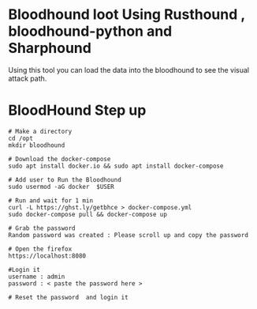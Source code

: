 # Bloodhound loot Using Rusthound , bloodhound-python and Sharphound
Using this tool you can load the data into the bloodhound to see the visual attack path.
# BloodHound Step up 
```language
# Make a directory
cd /opt
mkdir bloodhound

# Download the docker-compose
sudo apt install docker.io && sudo apt install docker-compose

# Add user to Run the Bloodhound
sudo usermod -aG docker  $USER

# Run and wait for 1 min
curl -L https://ghst.ly/getbhce > docker-compose.yml
sudo docker-compose pull && docker-compose up

# Grab the password
Random password was created : Please scroll up and copy the password

# Open the firefox
https://localhost:8080

#Login it
username : admin
password : < paste the password here >

# Reset the password  and login it 
```
